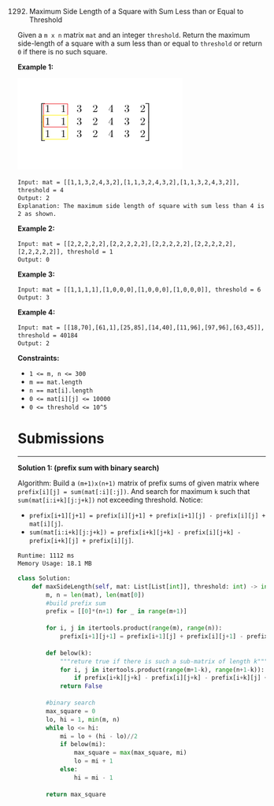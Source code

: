 1292. Maximum Side Length of a Square with Sum Less than or Equal to Threshold

Given a `m x n` matrix `mat` and an integer `threshold`. Return the maximum side-length of a square with a sum less than or equal to `threshold` or return `0` if there is no such square.

 

**Example 1:**

![1292_e1.png](img/1292_e1.png)

```
Input: mat = [[1,1,3,2,4,3,2],[1,1,3,2,4,3,2],[1,1,3,2,4,3,2]], threshold = 4
Output: 2
Explanation: The maximum side length of square with sum less than 4 is 2 as shown.
```

**Example 2:**
```
Input: mat = [[2,2,2,2,2],[2,2,2,2,2],[2,2,2,2,2],[2,2,2,2,2],[2,2,2,2,2]], threshold = 1
Output: 0
```

**Example 3:**
```
Input: mat = [[1,1,1,1],[1,0,0,0],[1,0,0,0],[1,0,0,0]], threshold = 6
Output: 3
```

**Example 4:**
```
Input: mat = [[18,70],[61,1],[25,85],[14,40],[11,96],[97,96],[63,45]], threshold = 40184
Output: 2
```

**Constraints:**

* `1 <= m, n <= 300`
* `m == mat.length`
* `n == mat[i].length`
* `0 <= mat[i][j] <= 10000`
* `0 <= threshold <= 10^5`

# Submissions
---
**Solution 1: (prefix sum with binary search)**

Algorithm:
Build a `(m+1)x(n+1)` matrix of prefix sums of given matrix where `prefix[i][j] = sum(mat[:i][:j])`. And search for maximum `k` such that `sum(mat[i:i+k][j:j+k])` not exceeding threshold. Notice:

* `prefix[i+1][j+1] = prefix[i][j+1] + prefix[i+1][j] - prefix[i][j] + mat[i][j]`.
* `sum(mat[i:i+k][j:j+k]) = prefix[i+k][j+k] - prefix[i][j+k] - prefix[i+k][j] + prefix[i][j]`.

```
Runtime: 1112 ms
Memory Usage: 18.1 MB
```
```python
class Solution:
    def maxSideLength(self, mat: List[List[int]], threshold: int) -> int:
        m, n = len(mat), len(mat[0])
        #build prefix sum 
        prefix = [[0]*(n+1) for _ in range(m+1)]

        for i, j in itertools.product(range(m), range(n)):
            prefix[i+1][j+1] = prefix[i+1][j] + prefix[i][j+1] - prefix[i][j] + mat[i][j]

        def below(k): 
            """reture true if there is such a sub-matrix of length k"""
            for i, j in itertools.product(range(m+1-k), range(n+1-k)):
                if prefix[i+k][j+k] - prefix[i][j+k] - prefix[i+k][j] + prefix[i][j] <= threshold: return True
            return False 

        #binary search
        max_square = 0
        lo, hi = 1, min(m, n)
        while lo <= hi: 
            mi = lo + (hi - lo)//2
            if below(mi):
                max_square = max(max_square, mi)
                lo = mi + 1
            else:
                hi = mi - 1

        return max_square
```